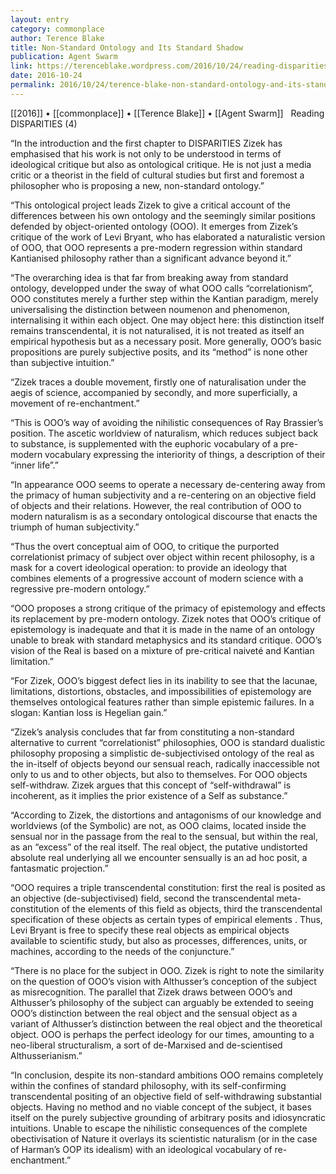 ```yaml
---
layout: entry
category: commonplace
author: Terence Blake
title: Non-Standard Ontology and Its Standard Shadow
publication: Agent Swarm
link: https://terenceblake.wordpress.com/2016/10/24/reading-disparities-4-non-standard-ontology-and-its-standard-shadow/
date: 2016-10-24
permalink: 2016/10/24/terence-blake-non-standard-ontology-and-its-standard-shadow
---
```


[[2016]] • [[commonplace]] • [[Terence Blake]] • [[Agent Swarm]]
 
Reading DISPARITIES (4)

“In the introduction and the first chapter to DISPARITIES Zizek has emphasised that his work is not only to be understood in terms of ideological critique but also as ontological critique. He is not just a media critic or a theorist in the field of cultural studies but first and foremost a philosopher who is proposing a new, non-standard ontology.”

“This ontological project leads Zizek to give a critical account of the differences between his own ontology and the seemingly similar positions defended by object-oriented ontology (OOO). It emerges from Zizek’s critique of the work of Levi Bryant, who has elaborated a naturalistic version of OOO, that OOO represents a pre-modern regression within standard Kantianised philosophy rather than a significant advance beyond it.”

“The overarching idea is that far from breaking away from standard ontology, developped under the sway of what OOO calls “correlationism”, OOO constitutes merely a further step within the Kantian paradigm, merely universalising the distinction between noumenon and phenomenon, internalising it within each object. One may object here: this distinction itself remains transcendental, it is not naturalised, it is not treated as itself an empirical hypothesis but as a necessary posit. More generally, OOO’s basic propositions are purely subjective posits, and its “method” is none other than subjective intuition.”

“Zizek traces a double movement, firstly one of naturalisation under the aegis of science, accompanied by secondly, and more superficially, a movement of re-enchantment.”

“This is OOO’s way of avoiding the nihilistic consequences of Ray Brassier’s position. The ascetic worldview of naturalism, which reduces subject back to substance, is supplemented with the euphoric vocabulary of a pre-modern vocabulary expressing the interiority of things, a description of their “inner life”.”

“In appearance OOO seems to operate a necessary de-centering away from the primacy of human subjectivity and a re-centering on an objective field of objects and their relations. However, the real contribution of OOO to modern naturalism is as a secondary ontological discourse that enacts the triumph of human subjectivity.”

“Thus the overt conceptual aim of OOO, to critique the purported correlationist primacy of subject over object within recent philosophy, is a mask for a covert ideological operation: to provide an ideology that combines elements of a progressive account of modern science with a regressive pre-modern ontology.”

“OOO proposes a strong critique of the primacy of epistemology and effects its replacement by pre-modern ontology. Zizek notes that OOO’s critique of epistemology is inadequate and that it is made in the name of an ontology unable to break with standard metaphysics and its standard critique. OOO’s vision of the Real is based on a mixture of pre-critical naiveté and Kantian limitation.”

“For Zizek, OOO’s biggest defect lies in its inability to see that the lacunae, limitations, distortions, obstacles, and impossibilities of epistemology are themselves ontological features rather than simple epistemic failures. In a slogan: Kantian loss is Hegelian gain.”

“Zizek’s analysis concludes that far from constituting a non-standard alternative to current “correlationist” philosophies, OOO is standard dualistic philosophy proposing a simplistic de-subjectivised ontology of the real as the in-itself of objects beyond our sensual reach, radically inaccessible not only to us and to other objects, but also to themselves. For OOO objects self-withdraw. Zizek argues that this concept of “self-withdrawal” is incoherent, as it implies the prior existence of a Self as substance.”

“According to Zizek, the distortions and antagonisms of our knowledge and worldviews (of the Symbolic) are not, as OOO claims, located inside the sensual nor in the passage from the real to the sensual, but within the real, as an “excess” of the real itself. The real object, the putative undistorted absolute real underlying all we encounter sensually is an ad hoc posit, a fantasmatic projection.”

“OOO requires a triple transcendental constitution: first the real is posited as an objective (de-subjectivised) field, second the transcendental meta-constitution of the elements of this field as objects, third the transcendental specification of these objects as certain types of empirical elements . Thus, Levi Bryant is free to specify these real objects as empirical objects available to scientific study, but also as processes, differences, units, or machines, according to the needs of the conjuncture.”

“There is no place for the subject in OOO. Zizek is right to note the similarity on the question of OOO’s vision with Althusser’s conception of the subject as misrecognition. The parallel that Zizek draws between OOO’s and Althusser’s philosophy of the subject can arguably be extended to seeing OOO’s distinction between the real object and the sensual object as a variant of Althusser’s distinction between the real object and the theoretical object. OOO is perhaps the perfect ideology for our times, amounting to a neo-liberal structuralism, a sort of de-Marxised and de-scientised Althusserianism.”

“In conclusion, despite its non-standard ambitions OOO remains completely within the confines of standard philosophy, with its self-confirming transcendental positing of an objective field of self-withdrawing substantial objects. Having no method and no viable concept of the subject, it bases itself on the purely subjective grounding of arbitrary posits and idiosyncratic intuitions. Unable to escape the nihilistic consequences of the complete obectivisation of Nature it overlays its scientistic naturalism (or in the case of Harman’s OOP its idealism) with an ideological vocabulary of re-enchantment.”